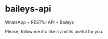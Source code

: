 # baileys-api
WhatsApp + RESTful API + Baileys

Please, follow me if u like it and its useful for you. 